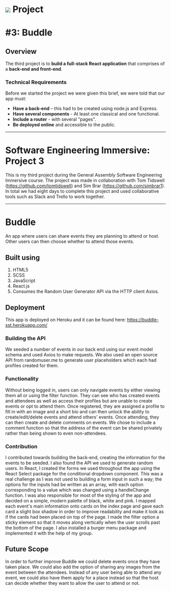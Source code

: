 # ![](https://ga-dash.s3.amazonaws.com/production/assets/logo-9f88ae6c9c3871690e33280fcf557f33.png) Project

# #3: Buddle

## Overview

The third project is to  **build a full-stack React application** that comprises of a **back-end and front-end**.

### Technical Requirements

Before we started the project we were given this brief, we were told that our app must:

* **Have a back-end** – this had to be created using node.js and Express.
* **Have several components** - At least one classical and one functional.
* **Include a router** - with several "pages".
* **Be deployed online** and accessible to the public.
---
# Software Engineering Immersive: Project 3
This is my third project during the General Assembly Software Engineering Immersive course. The project was made in collaboration with Tom Tidswell (https://github.com/tomtidswell) and Sim Brar (https://github.com/simbrar1). In total we had eight days to complete this project and used collaborative tools such as Slack and Trello to work together.

---

# Buddle

An app where users can share events they are planning to attend or host. Other users can then choose whether to attend those events.

## Built using

1. HTML5
2. SCSS
3. JavaScript
4. React.js
5. Consumes the Random User Generator API via the HTTP client Axios.


## Deployment

This app is deployed on Heroku and it can be found here: https://buddle-sst.herokuapp.com/


### Building the API

We seeded a number of events in our back end using our event model schema and used Axios to make requests. We also used an open source API from randomuser.me to generate user placeholders which each had profiles created for them.


### Functionality

Without being logged in, users can only navigate events by either viewing them all or using the filter function. They can see who has created events and attendees as well as access their profiles but are unable to create events or opt to attend them. Once registered, they are assigned a profile to fill in with an image and a short bio and can then unlock the ability to create/edit/delete events and attend others' events. Once attending, they can then create and delete comments on events. We chose to include a comment function so that the address of the event can be shared privately rather than being shown to even non-attendees.

### Contribution

I contributed towards building the back-end, creating the information for the events to be seeded. I also found the API we used to generate random users. In React, I created the forms we used throughout the app using the React Select package for the conditional dropdown component. This was a real challenge as I was not used to building a form input in such a way; the options for the inputs had be written as an array, with each option corresponding to a value which was changed using a handleChange function. I was also responsible for most of the styling of the app and decided on a simple, modern palette of black, white and pink. I mapped each event's main information onto cards on the index page and gave each card a slight box shadow in order to improve readability and make it look as if the cards had been placed on top of the page. I made the filter option a sticky element so that it moves along vertically when the user scrolls past the bottom of the page. I also installed a burger menu package and implemented it with the help of my group.

## Future Scope
In order to further improve Buddle we could delete events once they have taken place. We could also add the option of sharing any images from the event between the attendees. Instead of any user being able to attend any event, we could also have them apply for a place instead so that the host can decide whether they want to allow the user to attend or not.

